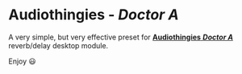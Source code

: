 # Audiothingies - *Doctor A*

A very simple, but very effective preset for [**Audiothingies** ***Doctor A***](https://www.audiothingies.com/product/doctor-a/) reverb/delay desktop module.

Enjoy 😃